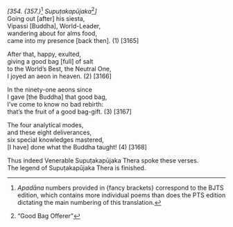 *\[354. {357.}*[^1] *Supuṭakapūjaka*[^2]*\]*  
Going out \[after\] his siesta,  
Vipassi \[Buddha\], World-Leader,  
wandering about for alms food,  
came into my presence \[back then\]. (1) \[3165\]

After that, happy, exulted,  
giving a good bag \[full\] of salt  
to the World’s Best, the Neutral One,  
I joyed an aeon in heaven. (2) \[3166\]

In the ninety-one aeons since  
I gave \[the Buddha\] that good bag,  
I’ve come to know no bad rebirth:  
that’s the fruit of a good bag-gift. (3) \[3167\]

The four analytical modes,  
and these eight deliverances,  
six special knowledges mastered,  
\[I have\] done what the Buddha taught! (4) \[3168\]

Thus indeed Venerable Supuṭakapūjaka Thera spoke these verses.  
The legend of Supuṭakapūjaka Thera is finished.

[^1]: *Apadāna* numbers provided in {fancy brackets} correspond to the BJTS edition, which contains more individual poems than does the PTS edition dictating the main numbering of this translation.

[^2]: “Good Bag Offerer”
